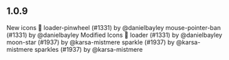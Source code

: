 ## 1.0.9

New icons 🎨
loader-pinwheel (#1331) by @danielbayley
mouse-pointer-ban (#1331) by @danielbayley
Modified Icons 🔨
loader (#1331) by @danielbayley
moon-star (#1937) by @karsa-mistmere
sparkle (#1937) by @karsa-mistmere
sparkles (#1937) by @karsa-mistmere

